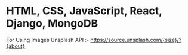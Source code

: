 # HTML, CSS, JavaScript, React, Django, MongoDB 
For Using Images Unsplash API :- https://source.unsplash.com/{size}/?{about}
